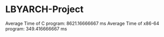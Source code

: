 # LBYARCH-Project

Average Time of C program: 8621.16666667 ms
Average Time of x86-64 program: 349.416666667 ms

